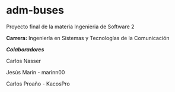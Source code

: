 # adm-buses
Proyecto final de la materia Ingenieria de Software 2

**Carrera:** Ingeniería en Sistemas y Tecnologías de la Comunicación

***Colaboradores***

Carlos Nasser

Jesús Marín - marinn00

Carlos Proaño - KacosPro

